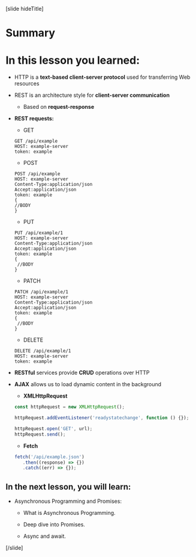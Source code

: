 [slide hideTitle]

# Summary

# In this lesson you learned:

-  HTTP is a **text-based client-server protocol** used for transferring Web resources

-  REST is an architecture style for **client-server communication**

   -  Based on **request-response**

-  **REST requests:**

   -  GET

   ```
   GET /api/example
   HOST: example-server
   token: example
   ```

   -  POST

   ```
   POST /api/example
   HOST: example-server
   Content-Type:application/json
   Accept:application/json
   token: example
   {
   //BODY
   }
   ```

   -  PUT

   ```
   PUT /api/example/1
   HOST: example-server
   Content-Type:application/json
   Accept:application/json
   token: example
   {
    //BODY
   }
   ```

   -  PATCH

   ```
   PATCH /api/example/1
   HOST: example-server
   Content-Type:application/json
   Accept:application/json
   token: example
   {
    //BODY
   }
   ```

   -  DELETE

   ```
   DELETE /api/example/1
   HOST: example-server
   token: example
   ```

-  **RESTful** services provide **CRUD** operations over HTTP

-  **AJAX** allows us to load dynamic content in the background

   -  **XMLHttpRequest**

   ```js
   const httpRequest = new XMLHttpRequest();

   httpRequest.addEventListener('readystatechange', function () {});

   httpRequest.open('GET', url);
   httpRequest.send();
   ```

   -  **Fetch**

   ```js
   fetch('/api/example.json')
      .then((response) => {})
      .catch((err) => {});
   ```

## In the next lesson, you will learn:

-  Asynchronous Programming and Promises:

   -  What is Asynchronous Programming.

   -  Deep dive into Promises.

   -  Async and await.

[/slide]
